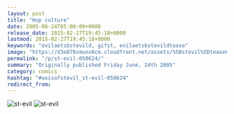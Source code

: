 ```yaml
---
layout: post
title: "Hop culture"
date: 2005-06-24T05:00:00+0000
release_date: 2015-02-27T19:45:18+0000
lastmod: 2015-02-27T19:45:18+0000
keywords: "evilaetsbstevild, gifst, evilaetsbstevildtease"
image: "https://d3e878vmunx8cm.cloudfront.net/assets/%5Bstevil%5Dtease6-24-05.gif"
permalink: "/p/st-evil-050624/"
summary: "Originally published Friday June, 24th 2005"
category: comics
hashtag: "#axisofstevil_st-evil-050624"
redirect_from:
---
```


![st-evil](https://d3e878vmunx8cm.cloudfront.net/assets/%5Bstevil%5Dtease6-24-05.gif)
![st-evil](https://d3e878vmunx8cm.cloudfront.net/assets/%5Bstevil%5D6-24-05_1.gif)
